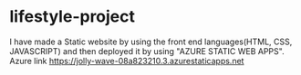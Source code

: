 # lifestyle-project
I have made a Static website by using the front end languages(HTML, CSS, JAVASCRIPT) and then deployed it by using "AZURE STATIC WEB APPS".
Azure link https://jolly-wave-08a823210.3.azurestaticapps.net

